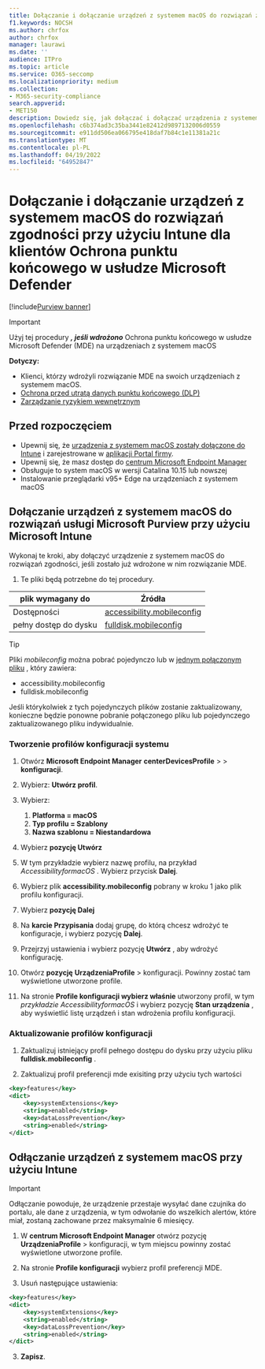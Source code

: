 ```yaml
---
title: Dołączanie i dołączanie urządzeń z systemem macOS do rozwiązań zgodności przy użyciu Microsoft Intune dla klientów Ochrona punktu końcowego w usłudze Microsoft Defender
f1.keywords: NOCSH
ms.author: chrfox
author: chrfox
manager: laurawi
ms.date: ''
audience: ITPro
ms.topic: article
ms.service: O365-seccomp
ms.localizationpriority: medium
ms.collection:
- M365-security-compliance
search.appverid:
- MET150
description: Dowiedz się, jak dołączać i dołączać urządzenia z systemem macOS do rozwiązań usługi Microsoft Purview przy użyciu Microsoft Intune dla klientów mde
ms.openlocfilehash: c6b374ad3c35ba3441e82412d9897132006d0559
ms.sourcegitcommit: e911dd506ea066795e418daf7b84c1e11381a21c
ms.translationtype: MT
ms.contentlocale: pl-PL
ms.lasthandoff: 04/19/2022
ms.locfileid: "64952847"
---
```

# <a name="onboard-and-offboard-macos-devices-into-compliance-solutions-using-intune-for-microsoft-defender-for-endpoint-customers"></a>Dołączanie i dołączanie urządzeń z systemem macOS do rozwiązań zgodności przy użyciu Intune dla klientów Ochrona punktu końcowego w usłudze Microsoft Defender

[!include[Purview banner](../includes/purview-rebrand-banner.md)]

> [!IMPORTANT]
> Użyj tej procedury ***, jeśli wdrożono*** Ochrona punktu końcowego w usłudze Microsoft Defender (MDE) na urządzeniach z systemem macOS

**Dotyczy:**

- Klienci, którzy wdrożyli rozwiązanie MDE na swoich urządzeniach z systemem macOS.
- [Ochrona przed utratą danych punktu końcowego (DLP)](./endpoint-dlp-learn-about.md)
- [Zarządzanie ryzykiem wewnętrznym](insider-risk-management.md)


## <a name="before-you-begin"></a>Przed rozpoczęciem

- Upewnij się, że [urządzenia z systemem macOS zostały dołączone do Intune](/mem/intune/fundamentals/deployment-guide-platform-macos) i zarejestrowane w [aplikacji Portal firmy](/mem/intune/user-help/enroll-your-device-in-intune-macos-cp). 
- Upewnij się, że masz dostęp do [centrum Microsoft Endpoint Manager](https://endpoint.microsoft.com/#home)
- Obsługuje to system macOS w wersji Catalina 10.15 lub nowszej
- Instalowanie przeglądarki v95+ Edge na urządzeniach z systemem macOS 

## <a name="onboard-macos-devices-into-microsoft-purview-solutions-using-microsoft-intune"></a>Dołączanie urządzeń z systemem macOS do rozwiązań usługi Microsoft Purview przy użyciu Microsoft Intune

Wykonaj te kroki, aby dołączyć urządzenie z systemem macOS do rozwiązań zgodności, jeśli zostało już wdrożone w nim rozwiązanie MDE.

1. Te pliki będą potrzebne do tej procedury.

|plik wymagany do |Źródła |
|---------|---------|
|Dostępności |[accessibility.mobileconfig](https://github.com/microsoft/mdatp-xplat/blob/master/macos/mobileconfig/profiles/accessibility.mobileconfig)|
pełny dostęp do dysku     |[fulldisk.mobileconfig](https://github.com/microsoft/mdatp-xplat/blob/master/macos/mobileconfig/profiles/fulldisk.mobileconfig)|

> [!TIP]
> Pliki *mobileconfig* można pobrać pojedynczo lub w [jednym połączonym pliku](https://github.com/microsoft/mdatp-xplat/blob/master/macos/mobileconfig/combined/mdatp-nokext.mobileconfig) , który zawiera:
> - accessibility.mobileconfig
> - fulldisk.mobileconfig
> 
>
>Jeśli którykolwiek z tych pojedynczych plików zostanie zaktualizowany, konieczne będzie ponowne pobranie połączonego pliku lub pojedynczego zaktualizowanego pliku indywidualnie.

### <a name="create-system-configuration-profiles"></a>Tworzenie profilów konfiguracji systemu

1. Otwórz **Microsoft Endpoint Manager** **centerDevicesProfile** >  >  **konfiguracji**.

1. Wybierz: **Utwórz profil**. 

1. Wybierz:
    1. **Platforma = macOS**
    1. **Typ profilu = Szablony**
    1. **Nazwa szablonu = Niestandardowa**

1. Wybierz **pozycję Utwórz**

1. W tym przykładzie wybierz nazwę profilu, na przykład *AccessibilityformacOS* . Wybierz przycisk **Dalej**.

1. Wybierz plik **accessibility.mobileconfig** pobrany w kroku 1 jako plik profilu konfiguracji.

1. Wybierz **pozycję Dalej**

1. Na **karcie Przypisania** dodaj grupę, do którą chcesz wdrożyć te konfiguracje, i wybierz pozycję **Dalej**.

1. Przejrzyj ustawienia i wybierz pozycję **Utwórz** , aby wdrożyć konfigurację.

1. Otwórz **pozycję** **UrządzeniaProfile** >  konfiguracji. Powinny zostać tam wyświetlone utworzone profile.

1. Na stronie **Profile konfiguracji wybierz właśnie** utworzony profil, w tym *przykładzie AccessibilityformacOS* i wybierz pozycję **Stan urządzenia** , aby wyświetlić listę urządzeń i stan wdrożenia profilu konfiguracji.

### <a name="update-configuration-profiles"></a>Aktualizowanie profilów konfiguracji

1. Zaktualizuj istniejący profil pełnego dostępu do dysku przy użyciu pliku **fulldisk.mobileconfig** .

1. Zaktualizuj profil preferencji mde exisiting przy użyciu tych wartości
   
```xml
<key>features</key>
<dict>
    <key>systemExtensions</key>
    <string>enabled</string>
    <key>dataLossPrevention</key>
    <string>enabled</string>
</dict>
```

## <a name="offboard-macos-devices-using-intune"></a>Odłączanie urządzeń z systemem macOS przy użyciu Intune

> [!IMPORTANT]
> Odłączanie powoduje, że urządzenie przestaje wysyłać dane czujnika do portalu, ale dane z urządzenia, w tym odwołanie do wszelkich alertów, które miał, zostaną zachowane przez maksymalnie 6 miesięcy.

1. W **centrum Microsoft Endpoint Manager** otwórz pozycję **UrządzeniaProfile** >  konfiguracji, w tym miejscu powinny zostać wyświetlone utworzone profile.

2. Na stronie **Profile konfiguracji** wybierz profil preferencji MDE.

1. Usuń następujące ustawienia:
   
```xml
<key>features</key>
<dict>
    <key>systemExtensions</key>
    <string>enabled</string>
    <key>dataLossPrevention</key>
    <string>enabled</string>
</dict>
```
3. **Zapisz**.
